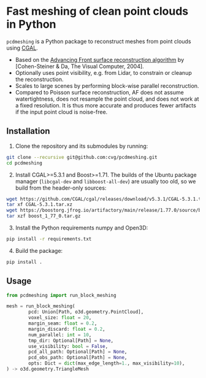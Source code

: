 # Fast meshing of clean point clouds in Python

`pcdmeshing` is a Python package to reconstruct meshes from point clouds using [CGAL](https://github.com/CGAL/cgal).
- Based on the [Advancing Front surface reconstruction algorithm](https://doc.cgal.org/4.11.3/Advancing_front_surface_reconstruction/index.html#Chapter_Advancing_Front_Surface_Reconstruction) by [Cohen-Steiner & Da, The Visual Computer, 2004].
- Optionally uses point visibility, e.g. from Lidar, to constrain or cleanup the reconstruction.
- Scales to large scenes by performing block-wise parallel reconstruction.
- Compared to Poisson surface reconstruction, AF does not assume watertightness, does not resample the point cloud, and does not work at a fixed resolution. It is thus more accurate and produces fewer artifacts if the input point cloud is noise-free.


## Installation

1. Clone the repository and its submodules by running:

```sh
git clone --recursive git@github.com:cvg/pcdmeshing.git
cd pcdmeshing
```

2. Install CGAL>=5.3.1 and Boost>=1.71. The builds of the Ubuntu package manager (`libcgal-dev` and `libboost-all-dev`) are usually too old, so we build from the header-only sources:

```sh
wget https://github.com/CGAL/cgal/releases/download/v5.3.1/CGAL-5.3.1.tar.xz
tar xf CGAL-5.3.1.tar.xz
wget https://boostorg.jfrog.io/artifactory/main/release/1.77.0/source/boost_1_77_0.tar.gz
tar xzf boost_1_77_0.tar.gz
```

3. Install the Python requirements numpy and Open3D:

```sh
pip install -r requirements.txt
```

4. Build the package:

```sh
pip install .
```

## Usage

```python
from pcdmeshing import run_block_meshing

mesh = run_block_meshing(
        pcd: Union[Path, o3d.geometry.PointCloud],
        voxel_size: float = 20,
        margin_seam: float = 0.2,
        margin_discard: float = 0.2,
        num_parallel: int = 10,
        tmp_dir: Optional[Path] = None,
        use_visibility: bool = False,
        pcd_all_path: Optional[Path] = None,
        pcd_obs_path: Optional[Path] = None,
        opts: Dict = dict(max_edge_length=1., max_visibility=10),
) -> o3d.geometry.TriangleMesh
```
